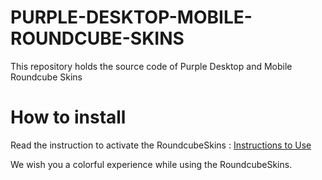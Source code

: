 # PURPLE-DESKTOP-MOBILE-ROUNDCUBE-SKINS
This repository holds the source code of Purple Desktop and Mobile Roundcube Skins

# How to install
Read the instruction to activate the RoundcubeSkins : [Instructions to Use](https://roundcubeskins.com/activation-guide/)  

We wish you a colorful experience while using the RoundcubeSkins.
